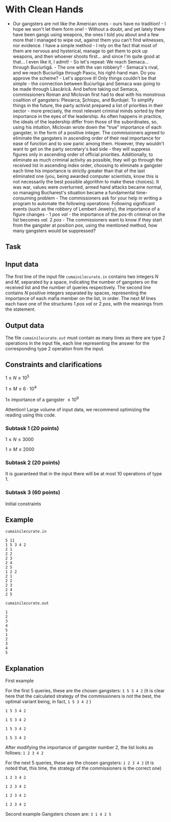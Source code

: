 # With Clean Hands

- Our gangsters are not like the American ones - ours have no tradition! - I hope we won't let them form one! - Without a doubt, and yet lately there have been gangs using weapons, the ones I told you about and a few more that I managed to wipe out, against them you can't find witnesses, nor evidence. I have a simple method - I rely on the fact that most of them are nervous and hysterical, manage to get them to pick up weapons, and then whoever shoots first... and since I'm quite good at that... I even like it, I admit! - So let's repeat: We reach Semaca... through Buciurligă. - The one with the van robbery? - Semaca's rival, and we reach Buciurliga through Pascu, his right-hand man. Do you approve the scheme? - Let's approve it! Only things couldn't be that simple - the connection between Buciurliga and Semaca was going to be made through Lăscărică. And before taking out Semaca, commissioners Roman and Miclovan first had to deal with his monstrous coalition of gangsters: Pleoarca, Şchiopu, and Burdujel. To simplify things in the future, the party activist prepared a list of priorities in their sector - more precisely, the most relevant criminal minds sorted by their importance in the eyes of the leadership. As often happens in practice, the ideals of the leadership differ from those of the subordinates, so, using his intuition, Miclovan wrote down the "true" importance of each gangster, in the form of a positive integer. The commissioners agreed to eliminate the gangsters in ascending order of their real importance for ease of function and to sow panic among them. However, they wouldn't want to get on the party secretary's bad side - they will suppress figures only in ascending order of official priorities. Additionally, to eliminate as much criminal activity as possible, they will go through the received list in ascending index order, choosing to eliminate a gangster each time his importance is strictly greater than that of the last eliminated one (you, being awarded computer scientists, know this is not necessarily the best possible algorithm to make these choices). It was war, values were overturned, armed hand attacks became normal, so managing Bucharest's situation became a fundamental time-consuming problem - The commissioners ask for your help in writing a program to automate the following operations: Following significant events (such as the robbery of Lembert Jewelry), the importance of a figure changes - 1 $pos$ $val$ - the importance of the $pos$-th criminal on the list becomes $val$. 2 $pos$ - The commissioners want to know if they start from the gangster at position $pos$, using the mentioned method, how many gangsters would be suppressed? 

## Task

## Input data

The first line of the input file `cumainilecurate.in` contains two integers $N$ and $M$, separated by a space, indicating the number of gangsters on the received list and the number of queries respectively. The second line contains $N$ positive integers separated by spaces, representing the importance of each mafia member on the list, in order. The next $M$ lines each have one of the structures 1 $pos$ $val$ or 2 $pos$, with the meanings from the statement. 

## Output data

The file `cumainilecurate.out` must contain as many lines as there are type 2 operations in the input file, each line representing the answer for the corresponding type 2 operation from the input.

## Constraints and clarifications

$1 \leq N \leq 10^5$ 

$1 \leq M \leq 6 \cdot 10^4$

$1 \leq$ importance of a gangster $\leq 10^9$

Attention! Large volume of input data, we recommend optimizing the reading using this code.

### Subtask 1 (20 points) 

$1 \leq N \leq 3000$

$1 \leq M \leq 2000$

### Subtask 2 (20 points) 

It is guaranteed that in the input there will be at most 10 operations of type 1.

### Subtask 3 (60 points) 

Initial constraints


## Example

`cumainilecurate.in`
```
5 11
1 5 3 4 2
2 1
2 2
2 3
2 4
2 5
1 2 2
2 1
2 2
2 3
2 4
2 5
```

`cumainilecurate.out`
```
1
2
3
4
5
1
2
3
4
5
```

## Explanation

First example

For the first 5 queries, these are the chosen gangsters: `1 5 3 4 2` (it is clear here that the calculated strategy of the commissioners is not the best, the optimal variant being, in fact, `1 5 3 4 2` )

`1 5 3 4 2`

`1 5 3 4 2`

`1 5 3 4 2`

`1 5 3 4 2`

After modifying the importance of gangster number 2, the list looks as follows: `1 2 3 4 2`

For the next 5 queries, these are the chosen gangsters: `1 2 3 4 2` (it is noted that, this time, the strategy of the commissioners is the correct one)

`1 2 3 4 2`

`1 2 3 4 2`

`1 2 3 4 2`

`1 2 3 4 2`

Second example Gangsters chosen are: `3 1 4 2 5`